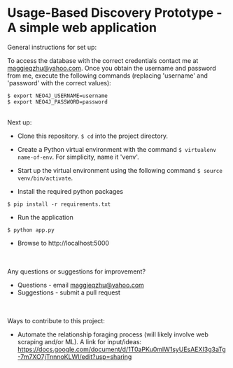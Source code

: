 # Usage-Based Discovery Prototype - A simple web application
 
General instructions for set up:

To access the database with the correct credentials contact me at maggieqzhu@yahoo.com. Once you obtain the username and password from me, execute the following commands (replacing 'username' and 'password' with the correct values):

`$ export NEO4J_USERNAME=username`<br />
`$ export NEO4J_PASSWORD=password`<br /><br />

Next up:

- Clone this repository. `$ cd` into the project directory. 
- Create a Python virtual environment with the command `$ virtualenv name-of-env`. 
For simplicity, name it 'venv'. 

- Start up the virtual environment using the following command `$ source venv/bin/activate`.
- Install the required python packages

`$ pip install -r requirements.txt`

- Run the application

`$ python app.py`

- Browse to http://localhost:5000

<br /><br />
Any questions or suggestions for improvement?
- Questions - email maggieqzhu@yahoo.com 
- Suggestions - submit a pull request

<br /><br />
Ways to contribute to this project:
- Automate the relationship foraging process (will likely involve web scraping and/or ML). A link for input/ideas: https://docs.google.com/document/d/1T0aPKu0mlW1syUEsAEXI3g3aTg-7m7XO7jTnnnoKLWI/edit?usp=sharing



